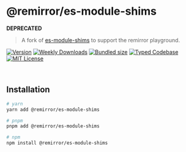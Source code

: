 # @remirror/es-module-shims

**DEPRECATED**

> A fork of [es-module-shims](https://github.com/guybedford/es-module-shims) to support the remirror playground.

[![Version][version]][npm] [![Weekly Downloads][downloads-badge]][npm] [![Bundled size][size-badge]][size] [![Typed Codebase][typescript]](#) [![MIT License][license]](#)

[version]: https://flat.badgen.net/npm/v/@remirror/es-module-shims
[npm]: https://npmjs.com/package/@remirror/es-module-shims
[license]: https://flat.badgen.net/badge/license/MIT/purple
[size]: https://bundlephobia.com/result?p=@remirror/es-module-shims
[size-badge]: https://flat.badgen.net/bundlephobia/minzip/@remirror/es-module-shims
[typescript]: https://flat.badgen.net/badge/icon/TypeScript?icon=typescript&label
[downloads-badge]: https://badgen.net/npm/dw/@remirror/es-module-shims/red?icon=npm

<br />

## Installation

```bash
# yarn
yarn add @remirror/es-module-shims

# pnpm
pnpm add @remirror/es-module-shims

# npm
npm install @remirror/es-module-shims
```

<br />
